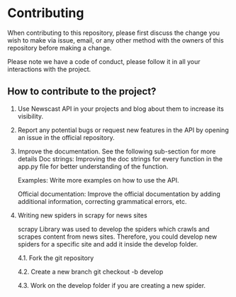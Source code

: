 # Contributing

When contributing to this repository, please first discuss the change you wish to make via issue,
email, or any other method with the owners of this repository before making a change. 

Please note we have a code of conduct, please follow it in all your interactions with the project.

## How to contribute to the project?

1. Use Newscast API in your projects and blog about them to increase its visibility.

2. Report any potential bugs or request new features in the API by opening an issue in the official repository.

3. Improve the documentation. See the following sub-section for more details
    Doc strings: Improving the doc strings for every function in the app.py file for better understanding of the function.

    Examples: Write more examples on how to use the API.

    Official documentation: Improve the official documentation by adding additional information, correcting grammatical errors, etc.

4. Writing new spiders in scrapy for news sites

    scrapy Library was used to develop the spiders which crawls and scrapes content from news sites. Therefore, you could develop new spiders for a specific site and add it inside the develop folder.

      4.1. Fork the git repository

      4.2. Create a new branch git checkout -b develop

      4.3. Work on the develop folder if you are creating a new spider.
